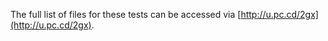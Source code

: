 The full list of files for these tests can be accessed via [http://u.pc.cd/2gx](http://u.pc.cd/2gx).
